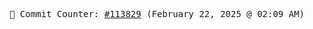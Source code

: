 <p align="center">
    <samp>
        📮 Commit Counter: <a href="https://github.com/Javascript-void0/Javascript-void0/commits/main">#113829</a> (February 22, 2025 @ 02:09 AM)
    </samp>
</p>